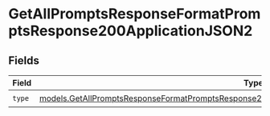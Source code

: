 # GetAllPromptsResponseFormatPromptsResponse200ApplicationJSON2


## Fields

| Field                                                                                                                                                                                                      | Type                                                                                                                                                                                                       | Required                                                                                                                                                                                                   | Description                                                                                                                                                                                                |
| ---------------------------------------------------------------------------------------------------------------------------------------------------------------------------------------------------------- | ---------------------------------------------------------------------------------------------------------------------------------------------------------------------------------------------------------- | ---------------------------------------------------------------------------------------------------------------------------------------------------------------------------------------------------------- | ---------------------------------------------------------------------------------------------------------------------------------------------------------------------------------------------------------- |
| `type`                                                                                                                                                                                                     | [models.GetAllPromptsResponseFormatPromptsResponse200ApplicationJSONResponseBodyData1VersionsType](../models/getallpromptsresponseformatpromptsresponse200applicationjsonresponsebodydata1versionstype.md) | :heavy_check_mark:                                                                                                                                                                                         | N/A                                                                                                                                                                                                        |